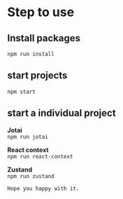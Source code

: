 # Step to use

## Install packages

`npm run install`

## start projects

`npm start`

## start a individual project

<b>Jotai </br></b>
`npm run jotai`

<b>React context </br></b>
`npm run react-context`

<b>Zustand </br></b>
`npm run zustand`

    Hope you happy with it.
